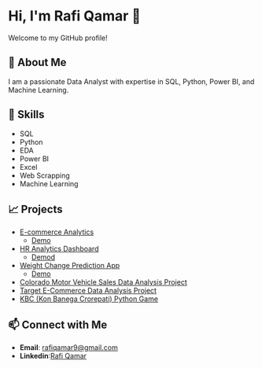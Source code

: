 # Hi, I'm Rafi Qamar 👋

Welcome to my GitHub profile!

## 🚀 About Me
I am a passionate Data Analyst with expertise in SQL, Python, Power BI, and Machine Learning.

## 🔧 Skills
- SQL
- Python
- EDA
- Power BI
- Excel
- Web Scrapping
- Machine Learning

## 📈 Projects
- [E-commerce Analytics](https://github.com/RafiQamar/Ecommerce-Analytics-Project)
  - [Demo](https://app.powerbi.com/view?r=eyJrIjoiZmVlNTUwMzItYjYzOC00ZjQ5LTkwZDYtMmZjOTBkZDU0NmY0IiwidCI6IjZjZTcwOTA0LTUwOWMtNGI0Zi1iNjc2LTJiMGRlZjA3M2U2YyJ9)
- [HR Analytics Dashboard](https://github.com/RafiQamar/HR-Analytics-Project)
  - [Demod](https://app.powerbi.com/view?r=eyJrIjoiNzZlNDRiY2UtNmVlOC00MzhjLTgzNzMtOGU0NTE1YmYxMjAzIiwidCI6IjZjZTcwOTA0LTUwOWMtNGI0Zi1iNjc2LTJiMGRlZjA3M2U2YyJ9)
- [Weight Change Prediction App](https://github.com/RafiQamar/Weight-Change-Prediction-App)
  - [Demo](https://weight-change-prediction-app.streamlit.app/)
- [Colorado Motor Vehicle Sales Data Analysis Project](https://github.com/RafiQamar/Colorado-Motor-Vehicle-Sales-Data-Analysis-Project)
- [Target E-Commerce Data Analysis Project](https://github.com/RafiQamar/Target-Ecommerce-Analysis)
- [KBC (Kon Banega Crorepati) Python Game](https://github.com/RafiQamar/KBC-Kon-Banega-Crorepati-Python-Game-)

## 📫 Connect with Me
- **Email**: rafiqamar9@gmail.com
- **Linkedin**:[Rafi Qamar](https://www.linkedin.com/in/rafi-qamar/)

